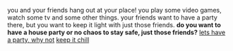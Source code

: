 you and your friends hang out at your place! you play some video games, watch some tv and some other things. your friends want to have a party there, but you want to keep it light with just those friends.
**do you want to have a house party or no chaos to stay safe, just those friends?**
[lets have a party, why not](../party/party.md)
[keep it chill](../smallfriends/smallfriends.md)